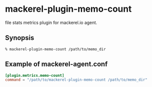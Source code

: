# mackerel-plugin-memo-count
file stats metrics plugin for mackerel.io agent.

## Synopsis

```console
% mackerel-plugin-memo-count /path/to/memo_dir
```

## Example of mackerel-agent.conf

```conf
[plugin.metrics.memo-count]
command = "/path/to/mackerel-plugin-memo-count /path/to/memo_dir"
```

